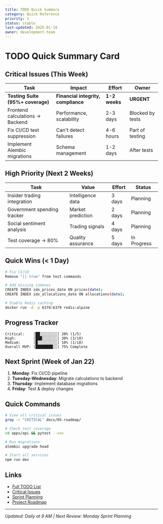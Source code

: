 ```yaml
---
title: TODO Quick Summary
category: Quick Reference
priority: 1
status: stable
last-updated: 2025-01-19
owner: development-team
---
```


#  TODO Quick Summary Card

##  Critical Issues (This Week)
| Task | Impact | Effort | Owner |
|------|--------|--------|-------|
| **Testing Suite (95%+ coverage)** | **Financial integrity, compliance** | **1-2 weeks** | **URGENT** |
| Frontend calculations → Backend | Performance, scalability | 2-3 days | Blocked by tests |
| Fix CI/CD test suppression | Can't detect failures | 4-6 hours | Part of testing |
| Implement Alembic migrations | Schema management | 1-2 days | After tests |

##  High Priority (Next 2 Weeks)
| Task | Value | Effort | Status |
|------|-------|--------|--------|
| Insider trading integration | Intelligence data | 3 days | Planning |
| Government spending tracker | Market prediction | 2 days | Planning |
| Social sentiment analysis | Trading signals | 4 days | Planning |
| Test coverage → 80% | Quality assurance | 5 days | In Progress |

##  Quick Wins (< 1 Day)
```bash
# Fix CI/CD
Remove "|| true" from test commands

# Add missing indexes
CREATE INDEX idx_prices_date ON prices(date);
CREATE INDEX idx_allocations_date ON allocations(date);

# Enable Redis caching
docker run -d -p 6379:6379 redis:alpine
```

##  Progress Tracker
```
Critical:    [██░░░░░░░░] 20% (1/5)
High:        [███░░░░░░░] 30% (3/10)
Medium:      [█░░░░░░░░░] 10% (1/10)
Overall MVP: [████████░░] 75% Complete
```

##  Next Sprint (Week of Jan 22)
1. **Monday**: Fix CI/CD pipeline
2. **Tuesday-Wednesday**: Migrate calculations to backend
3. **Thursday**: Implement database migrations
4. **Friday**: Test & deploy changes

##  Quick Commands
```bash
# View all critical issues
grep -r "CRITICAL" docs/05-roadmap/

# Check test coverage
cd apps/api && pytest --cov

# Run migrations
alembic upgrade head

# Start all services
npm run dev
```

##  Links
- [Full TODO List](../README.md)
- [Critical Issues](../01-critical.md)
- [Sprint Planning](sprint-plan.md)
- [Project Roadmap](../../00-project-status/ROADMAP.md)

---
*Updated: Daily at 9 AM | Next Review: Monday Sprint Planning*